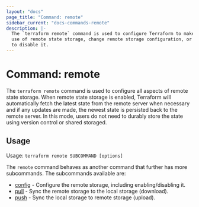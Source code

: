 ```yaml
---
layout: "docs"
page_title: "Command: remote"
sidebar_current: "docs-commands-remote"
description: |-
  The `terraform remote` command is used to configure Terraform to make
  use of remote state storage, change remote storage configuration, or
  to disable it.
---
```


# Command: remote

The `terraform remote` command is used to configure all aspects of
remote state storage. When remote state storage is enabled,
Terraform will automatically fetch the latest state from the remote
server when necessary and if any updates are made, the newest state
is persisted back to the remote server.
In this mode, users do not need to durably store the state using version
control or shared storaged.

## Usage

Usage: `terraform remote SUBCOMMAND [options]`

The `remote` command behaves as another command that further has more
subcommands. The subcommands available are:

  * [config](/docs/commands/remote-config.html) - Configure the remote storage,
      including enabling/disabling it.
  * [pull](/docs/commands/remote-pull.html) - Sync the remote storage to
      the local storage (download).
  * [push](/docs/commands/remote-push.html) - Sync the local storage to
      remote storage (upload).
